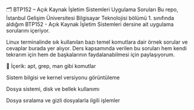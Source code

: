 🗂️ BTP152 – Açık Kaynak İşletim Sistemleri Uygulama Soruları
Bu repo, İstanbul Gelişim Üniversitesi Bilgisayar Teknolojisi bölümü 1. sınıfında aldığım BTP152 - Açık Kaynak İşletim Sistemleri dersine ait uygulama sorularını içeriyor.

Linux terminalinde sık kullanılan bazı temel komutlara dair örnek sorular ve cevaplar burada yer alıyor. Ders kapsamında verilen bu soruları hem kendi tekrarım için hem de başkalarının faydalanabilmesi için paylaşıyorum.

🔧 İçerik:
apt, grep, man gibi komutlar

Sistem bilgisi ve kernel versiyonu görüntüleme

Dosya sistemi, disk ve bellek kullanımı

Dosya sıralama ve gizli dosyalarla ilgili işlemler
